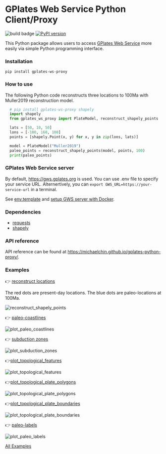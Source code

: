 # GPlates Web Service Python Client/Proxy

![build badge](https://github.com/michaelchin/gplates-python-proxy/actions/workflows/build-doc.yml/badge.svg)
[![PyPI version](https://badge.fury.io/py/gplates-ws-proxy.svg)](https://badge.fury.io/py/gplates-ws-proxy)

This Python package allows users to access [GPlates Web Service](https://gwsdoc.gplates.org/) more easily via simple Python programming interface.

### Installation

`pip install gplates-ws-proxy`

### How to use

The following Python code reconstructs three locations to 100Ma with Muller2019 reconstruction model.

```python
  # pip install gplates-ws-proxy shapely
  import shapely
  from gplates_ws_proxy import PlateModel, reconstruct_shapely_points

  lats = [50, 10, 50]
  lons = [-100, 160, 100]
  points = [shapely.Point(x, y) for x, y in zip(lons, lats)]

  model = PlateModel("Muller2019")
  paleo_points = reconstruct_shapely_points(model, points, 100)
  print(paleo_points)
```

### GPlates Web Service server

By default, https://gws.gplates.org is used. You can use .env file to specify your service URL. Alternertively, you can `export GWS_URL=https://your-service-url` in a terminal.

See [env.template](src/gplates_ws_proxy/env.template) and [setup GWS server with Docker](https://github.com/GPlates/gplates-web-service/tree/master/docker#-quick-start).

### Dependencies

- [requests](https://pypi.org/project/requests/)
- [shapely](https://pypi.org/project/shapely/)

### API reference

API reference can be found at https://michaelchin.github.io/gplates-python-proxy/.

### Examples

👉 [reconstruct locations](examples/reconstruct_shapely_points.py)

The red dots are present-day locations. The blue dots are paleo-locations at 100Ma.

![reconstruct_shapely_points](https://github.com/michaelchin/gplates-python-proxy/assets/2688316/382818ab-3742-4660-9602-6579c39dc737)

👉 [paleo-coastlines](examples/plot_paleo_coastlines.py)

![plot_paleo_coastlines](https://github.com/michaelchin/gplates-python-proxy/assets/2688316/0b07c599-5cfd-4a0d-b528-9a278d24c79f)

👉 [subduction zones](examples/plot_subduction_zones.py)

![plot_subduction_zones](https://github.com/michaelchin/gplates-python-proxy/assets/2688316/5b491f47-38df-4dd4-80c6-ded0e17fe965)

👉[plot_topological_features](examples/plot_topological_features.py)

![plot_topological_features](https://github.com/michaelchin/gplates-python-proxy/assets/2688316/5d3a173d-e959-4fc2-9d65-8967b4b2c349)

👉[plot_topological_plate_polygons](examples/plot_topological_plate_polygons.py)

![plot_topological_plate_polygons](https://github.com/michaelchin/gplates-python-proxy/assets/2688316/9e4de24c-78d3-4e20-8cb1-c23de970dcef)

👉[plot_topological_plate_boundaries](examples/plot_topological_plate_boundaries.py)

![plot_topological_plate_boundaries](https://github.com/michaelchin/gplates-python-proxy/assets/2688316/81829c90-f0ae-4e0b-9b92-42f92b187ea3)

👉 [paleo-labels](examples/plot_paleo_labels.py)

![plot_paleo_labels](https://github.com/michaelchin/gplates-python-proxy/assets/2688316/5e3a1f6b-e1d7-4d9f-b2f8-967e530d3a8e)



[All Examples](examples/readme.md)
